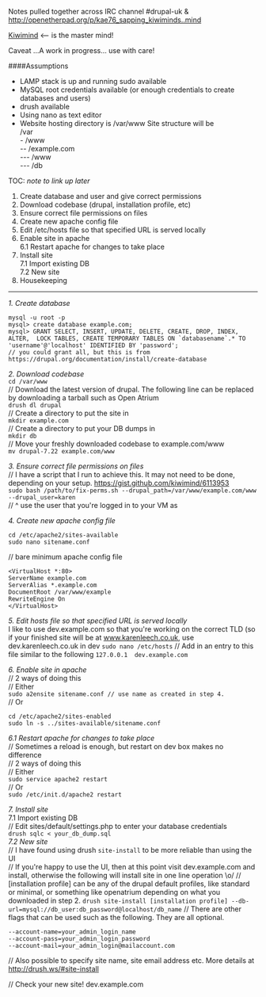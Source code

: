 Notes pulled together across IRC channel #drupal-uk & http://openetherpad.org/p/kae76_sapping_kiwiminds..mind

[Kiwimind](https://github.com/kiwimind) <-- is the master mind!

Caveat ...A work in progress... use with care!

####Assumptions
* LAMP stack is up and running
sudo available
* MySQL root credentials available (or enough credentials to create databases and users)
* drush available
* Using nano as text editor
* Website hosting directory is /var/www
Site structure will be  
/var  
\- /www  
-- /example.com  
--- /www  
--- /db  


TOC: *note to link up later*

1. Create database and user and give correct permissions
2. Download codebase (drupal, installation profile, etc)
3. Ensure correct file permissions on files
4. Create new apache config file
5. Edit /etc/hosts file so that specified URL is served locally
6. Enable site in apache  
 6.1 Restart apache for changes to take place
7. Install site  
 7.1 Import existing DB  
 7.2 New site  
8. Housekeeping

---

_1. Create database_
```
mysql -u root -p
mysql> create database example.com;
mysql> GRANT SELECT, INSERT, UPDATE, DELETE, CREATE, DROP, INDEX, ALTER,  LOCK TABLES, CREATE TEMPORARY TABLES ON `databasename`.* TO  'username'@'localhost' IDENTIFIED BY 'password'; 
// you could grant all, but this is from https://drupal.org/documentation/install/create-database
```

_2. Download codebase_  
`cd /var/www`  
// Download the latest version of drupal. The following line can be replaced by downloading a tarball such as Open Atrium  
`drush dl drupal`  
// Create a directory to put the site in  
`mkdir example.com`  
// Create a directory to put your DB dumps in  
`mkdir db`  
// Move your freshly downloaded codebase to example.com/www  
`mv drupal-7.22 example.com/www`  

_3. Ensure correct file permissions on files_  
// I have a script that I run to achieve this. It may not need to be done, depending on your setup. https://gist.github.com/kiwimind/6113953  
`sudo bash /path/to/fix-perms.sh --drupal_path=/var/www/example.com/www --drupal_user=karen`  
// ^ use the user that you're logged in to your VM as  

_4. Create new apache config file_  
```
cd /etc/apache2/sites-available
sudo nano sitename.conf
```
// bare minimum apache config file
```
<VirtualHost *:80>
ServerName example.com
ServerAlias *.example.com
DocumentRoot /var/www/example
RewriteEngine On
</VirtualHost>
```

_5. Edit hosts file so that specified URL is served locally_  
I like to use dev.example.com so that you're working on the correct TLD (so if your finished site will be at www.karenleech.co.uk, use dev.karenleech.co.uk in dev
`sudo nano /etc/hosts`
// Add in an entry to this file similar to the following
`127.0.0.1  dev.example.com`

_6. Enable site in apache_  
// 2 ways of doing this  
// Either  
`sudo a2ensite sitename.conf // use name as created in step 4.`  
// Or  
```
cd /etc/apache2/sites-enabled
sudo ln -s ../sites-available/sitename.conf
```

_6.1 Restart apache for changes to take place_  
// Sometimes a reload is enough, but restart on dev box makes no difference  
// 2 ways of doing this  
// Either  
`sudo service apache2 restart`  
// Or  
`sudo /etc/init.d/apache2 restart`  

_7. Install site_  
7.1 Import existing DB  
// Edit sites/default/settings.php to enter your database credentials  
`drush sqlc < your_db_dump.sql`  
_7.2 New site_  
// I have found using drush `site-install` to be more reliable than using the UI  
// If you're happy to use the UI, then at this point visit dev.example.com and install, otherwise the following will install site in one line operation \o/
// [installation profile] can be any of the drupal default profiles, like standard or minimal, or something like openatrium depending on what you downloaded in step 2.
`drush site-install [installation profile] --db-url=mysql://db_user:db_password@localhost/db_name`
// There are other flags that can be used such as the following. They are all optional.
```
--account-name=your_admin_login_name
--account-pass=your_admin_login_password
--account-mail=your_admin_login@mailaccount.com
```
// Also possible to specify site name, site email address etc. More details at http://drush.ws/#site-install

// Check your new site! dev.example.com
